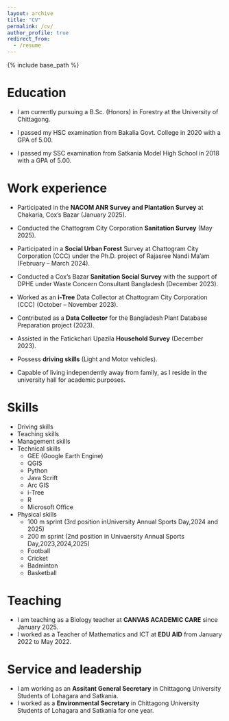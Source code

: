 ```yaml
---
layout: archive
title: "CV"
permalink: /cv/
author_profile: true
redirect_from:
  - /resume
---
```


{% include base_path %}

Education
======
* I am currently pursuing a B.Sc. (Honors) in Forestry at the University of Chittagong.

* I passed my HSC examination from Bakalia Govt. College in 2020 with a GPA of 5.00.

* I passed my SSC examination from Satkania Model High School in 2018 with a GPA of 5.00.

Work experience
======
* Participated in the **NACOM ANR Survey and Plantation Survey** at Chakaria, Cox’s Bazar (January 2025).
* Conducted the Chattogram City Corporation **Sanitation Survey** (May 2025).
* Participated in a **Social Urban Forest** Survey at Chattogram City Corporation (CCC) under the Ph.D. project of Rajasree Nandi Ma’am (February – March 2024).

* Conducted a Cox’s Bazar **Sanitation Social Survey** with the support of DPHE under Waste Concern Consultant Bangladesh (December 2023).

* Worked as an **i-Tree** Data Collector at Chattogram City Corporation (CCC) (October – November 2023).

* Contributed as a **Data Collector** for the Bangladesh Plant Database Preparation project (2023).

* Assisted in the Fatickchari Upazila **Household Survey** (December 2023).

* Possess **driving skills** (Light and Motor vehicles).

* Capable of living independently away from family, as I reside in the university hall for academic purposes.

<!-- * Fall 2015: Research Assistant
  * GitHub University
  * Duties included: Merging pull requests
  * Supervisor: Professor Hub

* Summer 2015: Research Assistant
  * GitHub University
  * Duties included: Tagging issues
  * Supervisor: Professor Git -->
  
Skills
======
* Driving skills
* Teaching skills
* Management skills
* Technical skills
  * GEE (Google Earth Engine)
  * QGIS
  * Python
  * Java Scrift
  * Arc GIS
  * i-Tree
  * R
  * Microsoft Office
* Physical skills
  * 100 m sprint (3rd position inUniversity Annual Sports Day,2024 and 2025)
  * 200 m sprint (2nd position in Univaersity Annual Sports Day,2023,2024,2025)
  * Football
  * Cricket
  * Badminton 
  * Basketball
<!-- Publications
======
  <ul>{% for post in site.publications reversed %}
    {% include archive-single-cv.html %}
  {% endfor %}</ul>  -->
  
 <!-- Talks
======
  <ul>{% for post in site.talks reversed %}
    {% include archive-single-talk-cv.html  %}
  {% endfor %}</ul>
   -->
Teaching 
======
* I am teaching as a Biology teacher at **CANVAS ACADEMIC CARE** since January 2025.
* I worked as a Teacher of Mathematics and ICT at **EDU AID** from January 2022 to May 2022.

  
Service and leadership
======
* I am working as an **Assitant General Secretary** in Chittagong University Students of Lohagara and Satkania.
* I worked as a **Environmental Secretary** in Chittagong University Students of Lohagara and Satkania for one year.
